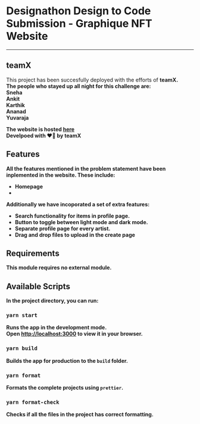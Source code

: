 # Designathon Design to Code Submission - Graphique NFT Website
---

## teamX
This project has been succesfully deployed with the efforts of <b>teamX<b>.\
The people who stayed up all night for this challenge are: \
Sneha \
Ankit \
Karthik \
Ananad \
Yuvaraja 

The website is hosted [here](https://sad-nightingale-600888.netlify.app/)\
Develpoed with ❤️‍🔥 by teamX

## Features
All the features mentioned in the problem statement have been inplemented in the website. These include:
- Homepage
- 
  
Additionally we have incoporated a set of extra features: 
- Search functionality for items in profile page.
- Button to toggle between light mode and dark mode.
- Separate profile page for every artist.
- Drag and drop files to upload in the create page
  


## Requirements

This module requires no external module.
  
## Available Scripts

In the project directory, you can run:

### `yarn start`

Runs the app in the development mode.\
Open [http://localhost:3000](http://localhost:3000) to view it in your browser.

### `yarn build`

Builds the app for production to the `build` folder.

### `yarn format`

Formats the complete projects using `prettier`.

### `yarn format-check`

Checks if all the files in the project has correct formatting.
